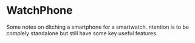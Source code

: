 # WatchPhone
Some notes on ditching a smartphone for a smartwatch.  ntention is to be complely standalone but still have some key useful features.
